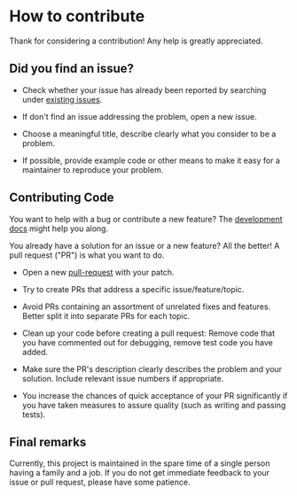 # How to contribute

Thank for considering a contribution! Any help is greatly appreciated.


## Did you find an issue?

* Check whether your issue has already been reported by searching under
  [existing issues](https://github.com/adrianschlatter/ppf.sample/issues).

* If don't find an issue addressing the problem, open a new issue.

* Choose a meaningful title, describe clearly what you consider to be a
  problem.

* If possible, provide example code or other means to make it easy for a
  maintainer to reproduce your problem.


## Contributing Code

You want to help with a bug or contribute a new feature? The [development
docs](./dev/DEV_DOCS.md) might help you along.

You already have a solution for an issue or a new feature? All the better! A
pull request ("PR") is what you want to do.

* Open a new [pull-request](https://github.com/adrianschlatter/ppf.sample/pulls)
  with your patch.

* Try to create PRs that address a specific issue/feature/topic.

* Avoid PRs containing an assortment of unrelated fixes and features. Better
  split it into separate PRs for each topic.

* Clean up your code before creating a pull request: Remove code that you have
  commented out for debugging, remove test code you have added.

* Make sure the PR's description clearly describes the problem and your
  solution. Include relevant issue numbers if appropriate.

* You increase the chances of quick acceptance of your PR significantly if you
  have taken measures to assure quality (such as writing and passing tests).


## Final remarks

Currently, this project is maintained in the spare time of a single person having
a family and a job. If you do not get immediate feedback to your issue or pull
request, please have some patience.

